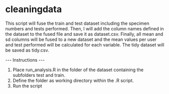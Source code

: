 # cleaningdata

This script will fuse the train and test dataset including the specimen numbers and tests performed. Then, I will add the column names defined in the dataset to the fused file and save it as dataset.csv.
Finally, all mean and sd columns will be fused to a new dataset and the mean values per user and test performed will be calculated for each variable. The tidy dataset will be saved as tidy.csv.

--- Instructions ---
1) Place run_analysis.R in the folder of the dataset containing the subfolders test and train.
2) Define the folder as working directory within the .R script.
3) Run the script
